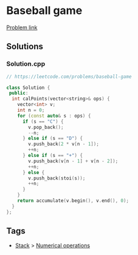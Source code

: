 # Baseball game

[Problem link](https://leetcode.com/problems/baseball-game)

## Solutions


### Solution.cpp
```cpp
// https://leetcode.com/problems/baseball-game

class Solution {
 public:
  int calPoints(vector<string>& ops) {
    vector<int> v;
    int n = 0;
    for (const auto& s : ops) {
      if (s == "C") {
        v.pop_back();
        --n;
      } else if (s == "D") {
        v.push_back(2 * v[n - 1]);
        ++n;
      } else if (s == "+") {
        v.push_back(v[n - 1] + v[n - 2]);
        ++n;
      } else {
        v.push_back(stoi(s));
        ++n;
      }
    }
    return accumulate(v.begin(), v.end(), 0);
  }
};
```
## Tags

* [Stack](/README.md#Stack) > [Numerical operations](/README.md#Stack-Numerical_operations)
